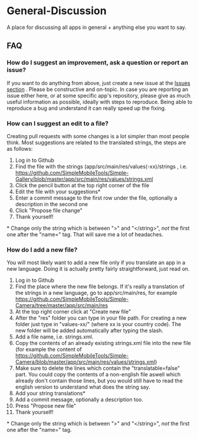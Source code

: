# General-Discussion
A place for discussing all apps in general + anything else you want to say.

FAQ
---
### How do I suggest an improvement, ask a question or report an issue?
If you want to do anything from above, just create a new issue at the [Issues section](https://github.com/SimpleMobileTools/General-Discussion/issues) . Please be constructive and on-topic. In case you are reporting an issue either here, or at some specific app's repository, please give as much useful information as possible, ideally with steps to reproduce. Being able to reproduce a bug and understand it can really speed up the fixing.

<h3>How can I suggest an edit to a file?</h3>
Creating pull requests with some changes is a lot simpler than most people think. Most suggestions are related to the translated strings, the steps are as follows:

1. Log in to Github
2. Find the file with the strings (app/src/main/res/values(-xx)/strings , i.e. https://github.com/SimpleMobileTools/Simple-Gallery/blob/master/app/src/main/res/values/strings.xml
3. Click the pencil button at the top right corner of the file
4. Edit the file with your suggestions*
5. Enter a commit message to the first row under the file, optionally a description in the second one
6. Click "Propose file change"
7. Thank yourself!

\* Change only the string which is between ">" and "\</string\>", _not_ the first one after the "name=" tag. That will save me a lot of headaches.

<h3>How do I add a new file?</h3>
You will most likely want to add a new file only if you translate an app in a new language. Doing it is actually pretty fairly straightforward, just read on.

1. Log in to Github
2. Find the place where the new file belongs. If it's really a translation of the strings in a new language, go to app/src/main/res, for example https://github.com/SimpleMobileTools/Simple-Camera/tree/master/app/src/main/res
3. At the top right corner click at "Create new file"
4. After the "res" folder you can type in your file path. For creating a new folder just type in "values-xx/" (where xx is your country code). The new folder will be added automatically after typing the slash.
5. Add a file name, i.e. strings.xml.
6. Copy the contents of an already existing strings.xml file into the new file (for example the content of https://github.com/SimpleMobileTools/Simple-Camera/blob/master/app/src/main/res/values/strings.xml)
7. Make sure to delete the lines which contain the "translatable=false" part. You could copy the contents of a non-english file aswell which already don't contain those lines, but you would still have to read the english version to understand what does the string say.
8. Add your string translations*
9. Add a commit message, optionally a description too.
10. Press "Propose new file"
11. Thank yourself!

\* Change only the string which is between ">" and "\</string\>", _not_ the first one after the "name=" tag.
